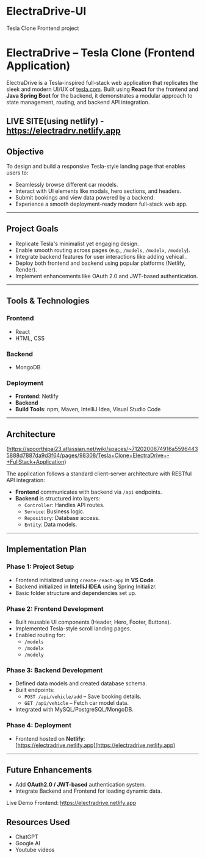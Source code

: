 # ElectraDrive-UI
Tesla Clone Frontend project

# ElectraDrive – Tesla Clone (Frontend Application)

ElectraDrive is a Tesla-inspired full-stack web application that replicates the sleek and modern UI/UX of [tesla.com](https://www.tesla.com). Built using **React** for the frontend and **Java Spring Boot** for the backend, it demonstrates a modular approach to state management, routing, and backend API integration.

## LIVE SITE(using netlify) - https://electradrv.netlify.app

## Objective

To design and build a responsive Tesla-style landing page that enables users to:

- Seamlessly browse different car models.
- Interact with UI elements like modals, hero sections, and headers.
- Submit bookings and view data powered by a backend.
- Experience a smooth deployment-ready modern full-stack web app.

---

## Project Goals

- Replicate Tesla's minimalist yet engaging design.
- Enable smooth routing across pages (e.g., `/models`, `/modelx`, `/modely`).
- Integrate backend features for user interactions like adding vehical .
- Deploy both frontend and backend using popular platforms (Netlify, Render).
- Implement enhancements like OAuth 2.0 and JWT-based authentication.

---

## Tools & Technologies

### Frontend
- React
- HTML, CSS

### Backend
- MongoDB

### Deployment
- **Frontend**: Netlify
- **Backend**
- **Build Tools**: npm, Maven, IntelliJ Idea, Visual Studio Code

---

## Architecture
(https://spoorthipai23.atlassian.net/wiki/spaces/~7120200874916a55964435888d7887da9d3f64/pages/98308/Tesla+Clone+ElectraDrive+-+FullStack+Application)

The application follows a standard client-server architecture with RESTful API integration:

- **Frontend** communicates with backend via `/api` endpoints.
- **Backend** is structured into layers:
  - `Controller`: Handles API routes.
  - `Service`: Business logic.
  - `Repository`: Database access.
  - `Entity`: Data models.

---

## Implementation Plan

### Phase 1: Project Setup
- Frontend initialized using `create-react-app` in **VS Code**.
- Backend initialized in **IntelliJ IDEA** using Spring Initializr.
- Basic folder structure and dependencies set up.

### Phase 2: Frontend Development
- Built reusable UI components (Header, Hero, Footer, Buttons).
- Implemented Tesla-style scroll landing pages.
- Enabled routing for:
  - `/models`
  - `/modelx`
  - `/modely`

### Phase 3: Backend Development
- Defined data models and created database schema.
- Built endpoints:
  - `POST /api/vehicle/add` – Save booking details.
  - `GET /api/vehicle` – Fetch car model data.
- Integrated with MySQL/PostgreSQL/MongoDB.

### Phase 4: Deployment
- Frontend hosted on **Netlify**:  
  [https://electradrive.netlify.app](https://electradrive.netlify.app)

---

## Future Enhancements

- Add **OAuth2.0 / JWT-based** authentication system.
- Integrate Backend and Frontend for loading dynamic data.

Live Demo
Frontend: https://electradrive.netlify.app

## Resources Used
- ChatGPT
- Google AI
- Youtube videos

